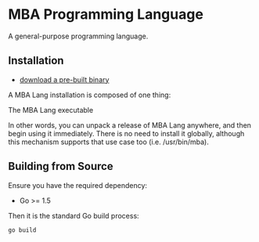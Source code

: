 # MBA Programming Language

A general-purpose programming language.

## Installation

* [download a pre-built binary](https://github.com/MBATheGamer/mba_lang/releases/latest)

A MBA Lang installation is composed of one thing:

The MBA Lang executable

In other words, you can unpack a release of MBA Lang anywhere, and then begin using it immediately. There is no need to install it globally, although this mechanism supports that use case too (i.e. /usr/bin/mba).

## Building from Source

Ensure you have the required dependency:

* Go >= 1.5

Then it is the standard Go build process:

```sh
go build
```
